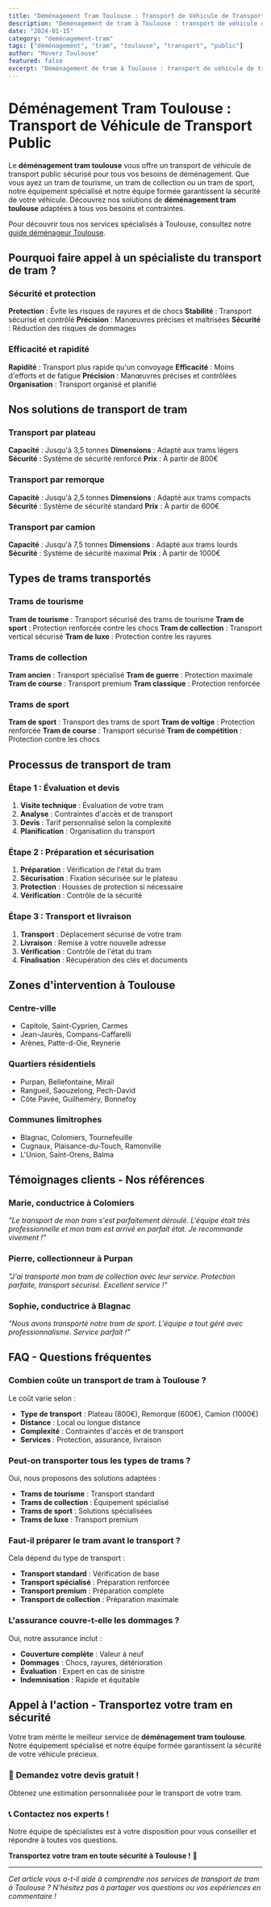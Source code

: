```yaml
---
title: "Déménagement Tram Toulouse : Transport de Véhicule de Transport Public"
description: "Déménagement de tram à Toulouse : transport de véhicule de transport public. Équipement spécialisé, équipe formée, assurance complète. Devis gratuit."
date: "2024-01-15"
category: "deménagement-tram"
tags: ["déménagement", "tram", "toulouse", "transport", "public"]
author: "Moverz Toulouse"
featured: false
excerpt: "Déménagement de tram à Toulouse : transport de véhicule de transport public. Équipement spécialisé, équipe formée, assurance complète."
---
```


# Déménagement Tram Toulouse : Transport de Véhicule de Transport Public

Le **déménagement tram toulouse** vous offre un transport de véhicule de transport public sécurisé pour tous vos besoins de déménagement. Que vous ayez un tram de tourisme, un tram de collection ou un tram de sport, notre équipement spécialisé et notre équipe formée garantissent la sécurité de votre véhicule. Découvrez nos solutions de **déménagement tram toulouse** adaptées à tous vos besoins et contraintes.

Pour découvrir tous nos services spécialisés à Toulouse, consultez notre [guide déménageur Toulouse](/blog/demenageur-toulouse).

## Pourquoi faire appel à un spécialiste du transport de tram ?

### Sécurité et protection

**Protection** : Évite les risques de rayures et de chocs
**Stabilité** : Transport sécurisé et contrôlé
**Précision** : Manœuvres précises et maîtrisées
**Sécurité** : Réduction des risques de dommages

### Efficacité et rapidité

**Rapidité** : Transport plus rapide qu'un convoyage
**Efficacité** : Moins d'efforts et de fatigue
**Précision** : Manœuvres précises et contrôlées
**Organisation** : Transport organisé et planifié

## Nos solutions de transport de tram

### Transport par plateau

**Capacité** : Jusqu'à 3,5 tonnes
**Dimensions** : Adapté aux trams légers
**Sécurité** : Système de sécurité renforcé
**Prix** : À partir de 800€

### Transport par remorque

**Capacité** : Jusqu'à 2,5 tonnes
**Dimensions** : Adapté aux trams compacts
**Sécurité** : Système de sécurité standard
**Prix** : À partir de 600€

### Transport par camion

**Capacité** : Jusqu'à 7,5 tonnes
**Dimensions** : Adapté aux trams lourds
**Sécurité** : Système de sécurité maximal
**Prix** : À partir de 1000€

## Types de trams transportés

### Trams de tourisme

**Tram de tourisme** : Transport sécurisé des trams de tourisme
**Tram de sport** : Protection renforcée contre les chocs
**Tram de collection** : Transport vertical sécurisé
**Tram de luxe** : Protection contre les rayures

### Trams de collection

**Tram ancien** : Transport spécialisé
**Tram de guerre** : Protection maximale
**Tram de course** : Transport premium
**Tram classique** : Protection renforcée

### Trams de sport

**Tram de sport** : Transport des trams de sport
**Tram de voltige** : Protection renforcée
**Tram de course** : Transport sécurisé
**Tram de compétition** : Protection contre les chocs

## Processus de transport de tram

### Étape 1 : Évaluation et devis

1. **Visite technique** : Évaluation de votre tram
2. **Analyse** : Contraintes d'accès et de transport
3. **Devis** : Tarif personnalisé selon la complexité
4. **Planification** : Organisation du transport

### Étape 2 : Préparation et sécurisation

1. **Préparation** : Vérification de l'état du tram
2. **Sécurisation** : Fixation sécurisée sur le plateau
3. **Protection** : Housses de protection si nécessaire
4. **Vérification** : Contrôle de la sécurité

### Étape 3 : Transport et livraison

1. **Transport** : Déplacement sécurisé de votre tram
2. **Livraison** : Remise à votre nouvelle adresse
3. **Vérification** : Contrôle de l'état du tram
4. **Finalisation** : Récupération des clés et documents

## Zones d'intervention à Toulouse

### Centre-ville
- Capitole, Saint-Cyprien, Carmes
- Jean-Jaurès, Compans-Caffarelli
- Arènes, Patte-d-Oie, Reynerie

### Quartiers résidentiels
- Purpan, Bellefontaine, Mirail
- Rangueil, Saouzelong, Pech-David
- Côte Pavée, Guilheméry, Bonnefoy

### Communes limitrophes
- Blagnac, Colomiers, Tournefeuille
- Cugnaux, Plaisance-du-Touch, Ramonville
- L'Union, Saint-Orens, Balma

## Témoignages clients - Nos références

### Marie, conductrice à Colomiers
*"Le transport de mon tram s'est parfaitement déroulé. L'équipe était très professionnelle et mon tram est arrivé en parfait état. Je recommande vivement !"*

### Pierre, collectionneur à Purpan
*"J'ai transporté mon tram de collection avec leur service. Protection parfaite, transport sécurisé. Excellent service !"*

### Sophie, conductrice à Blagnac
*"Nous avons transporté notre tram de sport. L'équipe a tout géré avec professionnalisme. Service parfait !"*

## FAQ - Questions fréquentes

### Combien coûte un transport de tram à Toulouse ?

Le coût varie selon :
- **Type de transport** : Plateau (800€), Remorque (600€), Camion (1000€)
- **Distance** : Local ou longue distance
- **Complexité** : Contraintes d'accès et de transport
- **Services** : Protection, assurance, livraison

### Peut-on transporter tous les types de trams ?

Oui, nous proposons des solutions adaptées :
- **Trams de tourisme** : Transport standard
- **Trams de collection** : Équipement spécialisé
- **Trams de sport** : Solutions spécialisées
- **Trams de luxe** : Transport premium

### Faut-il préparer le tram avant le transport ?

Cela dépend du type de transport :
- **Transport standard** : Vérification de base
- **Transport spécialisé** : Préparation renforcée
- **Transport premium** : Préparation complète
- **Transport de collection** : Préparation maximale

### L'assurance couvre-t-elle les dommages ?

Oui, notre assurance inclut :
- **Couverture complète** : Valeur à neuf
- **Dommages** : Chocs, rayures, détérioration
- **Évaluation** : Expert en cas de sinistre
- **Indemnisation** : Rapide et équitable

## Appel à l'action - Transportez votre tram en sécurité

Votre tram mérite le meilleur service de **déménagement tram toulouse**. Notre équipement spécialisé et notre équipe formée garantissent la sécurité de votre véhicule précieux.

### 🚋 **Demandez votre devis gratuit !**

Obtenez une estimation personnalisée pour le transport de votre tram.

### 📞 **Contactez nos experts !**

Notre équipe de spécialistes est à votre disposition pour vous conseiller et répondre à toutes vos questions.

**Transportez votre tram en toute sécurité à Toulouse !** 🚚

---

*Cet article vous a-t-il aidé à comprendre nos services de transport de tram à Toulouse ? N'hésitez pas à partager vos questions ou vos expériences en commentaire !*

